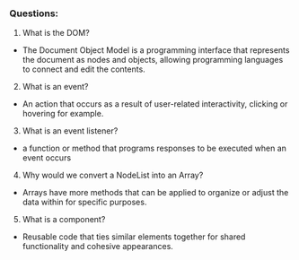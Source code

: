 ### Questions:
1. What is the DOM?
* The Document Object Model is a programming interface that represents the document as nodes and objects, allowing programming languages to connect and edit the contents.
2. What is an event?
* An action that occurs as a result of user-related interactivity, clicking or hovering for example.
3. What is an event listener?
* a function or method that programs responses to be executed when an event occurs
4. Why would we convert a NodeList into an Array?
* Arrays have more methods that can be applied to organize or adjust the data within for specific purposes.
5. What is a component? 
* Reusable code that ties similar elements together for shared functionality and cohesive appearances.